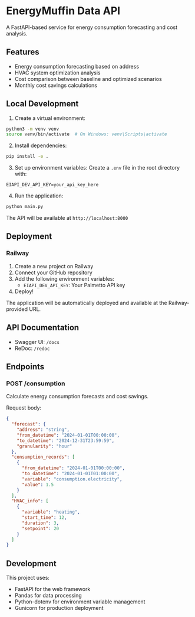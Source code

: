 # EnergyMuffin Data API

A FastAPI-based service for energy consumption forecasting and cost analysis.

## Features

- Energy consumption forecasting based on address
- HVAC system optimization analysis
- Cost comparison between baseline and optimized scenarios
- Monthly cost savings calculations

## Local Development

1. Create a virtual environment:
```bash
python3 -m venv venv
source venv/bin/activate  # On Windows: venv\Scripts\activate
```

2. Install dependencies:
```bash
pip install -e .
```

3. Set up environment variables:
Create a `.env` file in the root directory with:
```
EIAPI_DEV_API_KEY=your_api_key_here
```

4. Run the application:
```bash
python main.py
```

The API will be available at `http://localhost:8000`

## Deployment

### Railway

1. Create a new project on Railway
2. Connect your GitHub repository
3. Add the following environment variables:
   - `EIAPI_DEV_API_KEY`: Your Palmetto API key
4. Deploy!

The application will be automatically deployed and available at the Railway-provided URL.

## API Documentation

- Swagger UI: `/docs`
- ReDoc: `/redoc`

## Endpoints

### POST /consumption
Calculate energy consumption forecasts and cost savings.

Request body:
```json
{
  "forecast": {
    "address": "string",
    "from_datetime": "2024-01-01T00:00:00",
    "to_datetime": "2024-12-31T23:59:59",
    "granularity": "hour"
  },
  "consumption_records": [
    {
      "from_datetime": "2024-01-01T00:00:00",
      "to_datetime": "2024-01-01T01:00:00",
      "variable": "consumption.electricity",
      "value": 1.5
    }
  ],
  "HVAC_info": [
    {
      "variable": "heating",
      "start_time": 12,
      "duration": 3,
      "setpoint": 20
    }
  ]
}
```

## Development

This project uses:
- FastAPI for the web framework
- Pandas for data processing
- Python-dotenv for environment variable management
- Gunicorn for production deployment

